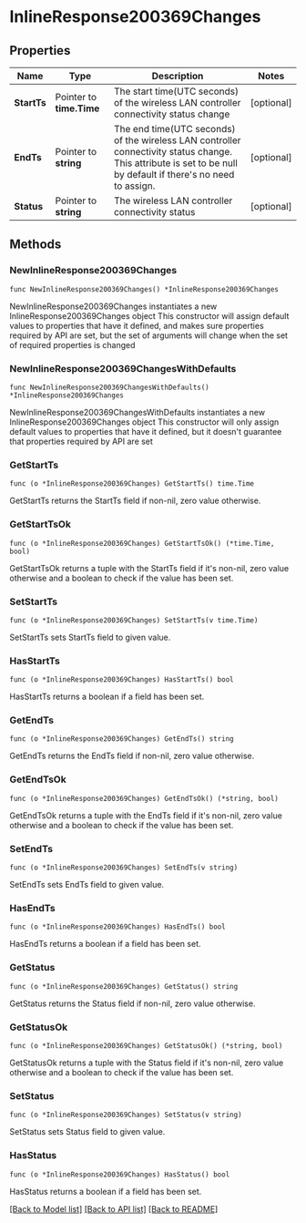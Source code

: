 # InlineResponse200369Changes

## Properties

Name | Type | Description | Notes
------------ | ------------- | ------------- | -------------
**StartTs** | Pointer to **time.Time** | The start time(UTC seconds) of the wireless LAN controller connectivity status change | [optional] 
**EndTs** | Pointer to **string** | The end time(UTC seconds) of the wireless LAN controller connectivity status change. This attribute is set to be null by default if there&#39;s no need to assign. | [optional] 
**Status** | Pointer to **string** | The wireless LAN controller connectivity status | [optional] 

## Methods

### NewInlineResponse200369Changes

`func NewInlineResponse200369Changes() *InlineResponse200369Changes`

NewInlineResponse200369Changes instantiates a new InlineResponse200369Changes object
This constructor will assign default values to properties that have it defined,
and makes sure properties required by API are set, but the set of arguments
will change when the set of required properties is changed

### NewInlineResponse200369ChangesWithDefaults

`func NewInlineResponse200369ChangesWithDefaults() *InlineResponse200369Changes`

NewInlineResponse200369ChangesWithDefaults instantiates a new InlineResponse200369Changes object
This constructor will only assign default values to properties that have it defined,
but it doesn't guarantee that properties required by API are set

### GetStartTs

`func (o *InlineResponse200369Changes) GetStartTs() time.Time`

GetStartTs returns the StartTs field if non-nil, zero value otherwise.

### GetStartTsOk

`func (o *InlineResponse200369Changes) GetStartTsOk() (*time.Time, bool)`

GetStartTsOk returns a tuple with the StartTs field if it's non-nil, zero value otherwise
and a boolean to check if the value has been set.

### SetStartTs

`func (o *InlineResponse200369Changes) SetStartTs(v time.Time)`

SetStartTs sets StartTs field to given value.

### HasStartTs

`func (o *InlineResponse200369Changes) HasStartTs() bool`

HasStartTs returns a boolean if a field has been set.

### GetEndTs

`func (o *InlineResponse200369Changes) GetEndTs() string`

GetEndTs returns the EndTs field if non-nil, zero value otherwise.

### GetEndTsOk

`func (o *InlineResponse200369Changes) GetEndTsOk() (*string, bool)`

GetEndTsOk returns a tuple with the EndTs field if it's non-nil, zero value otherwise
and a boolean to check if the value has been set.

### SetEndTs

`func (o *InlineResponse200369Changes) SetEndTs(v string)`

SetEndTs sets EndTs field to given value.

### HasEndTs

`func (o *InlineResponse200369Changes) HasEndTs() bool`

HasEndTs returns a boolean if a field has been set.

### GetStatus

`func (o *InlineResponse200369Changes) GetStatus() string`

GetStatus returns the Status field if non-nil, zero value otherwise.

### GetStatusOk

`func (o *InlineResponse200369Changes) GetStatusOk() (*string, bool)`

GetStatusOk returns a tuple with the Status field if it's non-nil, zero value otherwise
and a boolean to check if the value has been set.

### SetStatus

`func (o *InlineResponse200369Changes) SetStatus(v string)`

SetStatus sets Status field to given value.

### HasStatus

`func (o *InlineResponse200369Changes) HasStatus() bool`

HasStatus returns a boolean if a field has been set.


[[Back to Model list]](../README.md#documentation-for-models) [[Back to API list]](../README.md#documentation-for-api-endpoints) [[Back to README]](../README.md)


